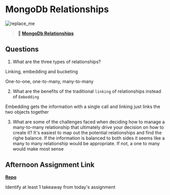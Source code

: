 # MongoDb Relationships

![replace_me](https://codeworks.blob.core.windows.net/public/assets/img/illustrations/placeholder.svg)

> **📖 [MongoDb Relationships](https://codeworksacademy.com/fs-student-guide/resources/wk5/02-Relationships)**

## Questions

1. What are the three types of relationships?

Linking, embedding and bucketing

One-to-one, one-to-many, many-to-many

2. What are the benefits of the traditional `linking` of relationships instead of `Embedding`

Embedding gets the information with a single call and linking just links the two objects together

3. What are some of the challenges faced when deciding how to manage a many-to-many relationship that ultimately drive your decision on how to create it?
   It's easiest to map out the potential relationships and find the righe balance. If the information is balanced to both sides it seems like a many to many relationship would be appropriate. If not, a one to many would make most sense

## Afternoon Assignment Link

**[Repo](https://github.com/DrakeGraham4/late-winter21-gregslist-server)**

Identify at least 1 takeaway from today's assignment
